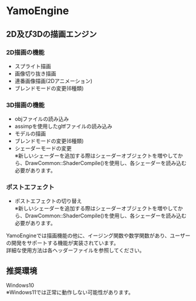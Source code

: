 # YamoEngine
## 2D及び3Dの描画エンジン
### 2D描画の機能
* スプライト描画
* 画像切り抜き描画
* 連番画像描画(2Dアニメーション)
* ブレンドモードの変更(6種類)
### 3D描画の機能
* objファイルの読み込み
* assimpを使用したgltfファイルの読み込み
* モデルの描画
* ブレンドモードの変更(6種類)
* シェーダーモードの変更  
※新しいシェーダーを追加する際はシェーダーオブジェクトを増やしてから、DrawCommon::ShaderCompile()を使用し、各シェーダーを読み込む必要があります。
### ポストエフェクト  
* ポストエフェクトの切り替え  
※新しいシェーダーを追加する際はシェーダーオブジェクトを増やしてから、DrawCommon::ShaderCompile()を使用し、各シェーダーを読み込む必要があります。

  
YamoEngineでは描画機能の他に、イージング関数や数学関数があり、ユーザーの開発をサポートする機能が実装されています。  
詳細な使用方法は各ヘッダーファイルを参照してください。
## 推奨環境
Windows10  
※Windows11では正常に動作しない可能性があります。
